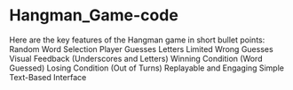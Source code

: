 # Hangman_Game-code
Here are the key features of the Hangman game in short bullet points:  Random Word Selection  Player Guesses Letters  Limited Wrong Guesses  Visual Feedback (Underscores and Letters)  Winning Condition (Word Guessed)  Losing Condition (Out of Turns)  Replayable and Engaging  Simple Text-Based Interface
